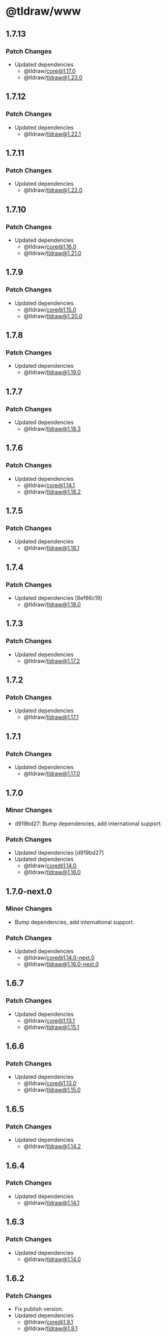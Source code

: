 # @tldraw/www

## 1.7.13

### Patch Changes

- Updated dependencies
  - @tldraw/core@1.17.0
  - @tldraw/tldraw@1.23.0

## 1.7.12

### Patch Changes

- Updated dependencies
  - @tldraw/tldraw@1.22.1

## 1.7.11

### Patch Changes

- Updated dependencies
  - @tldraw/tldraw@1.22.0

## 1.7.10

### Patch Changes

- Updated dependencies
  - @tldraw/core@1.16.0
  - @tldraw/tldraw@1.21.0

## 1.7.9

### Patch Changes

- Updated dependencies
  - @tldraw/core@1.15.0
  - @tldraw/tldraw@1.20.0

## 1.7.8

### Patch Changes

- Updated dependencies
  - @tldraw/tldraw@1.19.0

## 1.7.7

### Patch Changes

- Updated dependencies
  - @tldraw/tldraw@1.18.3

## 1.7.6

### Patch Changes

- Updated dependencies
  - @tldraw/core@1.14.1
  - @tldraw/tldraw@1.18.2

## 1.7.5

### Patch Changes

- Updated dependencies
  - @tldraw/tldraw@1.18.1

## 1.7.4

### Patch Changes

- Updated dependencies [8ef86c19]
  - @tldraw/tldraw@1.18.0

## 1.7.3

### Patch Changes

- Updated dependencies
  - @tldraw/tldraw@1.17.2

## 1.7.2

### Patch Changes

- Updated dependencies
  - @tldraw/tldraw@1.17.1

## 1.7.1

### Patch Changes

- Updated dependencies
  - @tldraw/tldraw@1.17.0

## 1.7.0

### Minor Changes

- d919bd27: Bump dependencies, add international support.

### Patch Changes

- Updated dependencies [d919bd27]
- Updated dependencies
  - @tldraw/core@1.14.0
  - @tldraw/tldraw@1.16.0

## 1.7.0-next.0

### Minor Changes

- Bump dependencies, add international support.

### Patch Changes

- Updated dependencies
  - @tldraw/core@1.14.0-next.0
  - @tldraw/tldraw@1.16.0-next.0

## 1.6.7

### Patch Changes

- Updated dependencies
  - @tldraw/core@1.13.1
  - @tldraw/tldraw@1.15.1

## 1.6.6

### Patch Changes

- Updated dependencies
  - @tldraw/core@1.13.0
  - @tldraw/tldraw@1.15.0

## 1.6.5

### Patch Changes

- Updated dependencies
  - @tldraw/tldraw@1.14.2

## 1.6.4

### Patch Changes

- Updated dependencies
  - @tldraw/tldraw@1.14.1

## 1.6.3

### Patch Changes

- Updated dependencies
  - @tldraw/tldraw@1.14.0

## 1.6.2

### Patch Changes

- Fix publish version.
- Updated dependencies
  - @tldraw/core@1.9.1
  - @tldraw/tldraw@1.9.1
